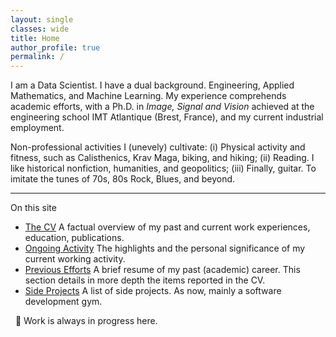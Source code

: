 ```yaml
---
layout: single
classes: wide
title: Home
author_profile: true
permalink: /
---
```


I am a Data Scientist. I have a dual background. Engineering, Applied Mathematics, and Machine Learning. My experience comprehends academic efforts, with a Ph.D. in *Image, Signal and Vision* achieved at the engineering school IMT Atlantique (Brest, France), and my current industrial employment.

Non-professional activities I (unevely) cultivate: (i) Physical activity and fitness, such as Calisthenics, Krav Maga, biking, and hiking; (ii) Reading. I like historical nonfiction, humanities, and geopolitics; (iii) Finally, guitar. To imitate the tunes of 70s, 80s Rock, Blues, and beyond.

---

On this site
* [The CV](/_pages/cv.md) A factual overview of my past and current work experiences, education, publications.
* [Ongoing Activity](/_pages/work.md) The highlights and the personal significance of my current working activity.
* [Previous Efforts](/_pages/previous.md) A brief resume of my past (academic) career. This section details in more depth the items reported in the CV.
* [Side Projects](/_pages/sideprojects-index.md) A list of side projects. As now, mainly a software development gym.

<p><i class="fa-solid fa-triangle-exclamation"></i> &nbsp; 💪 Work is always in progress here.